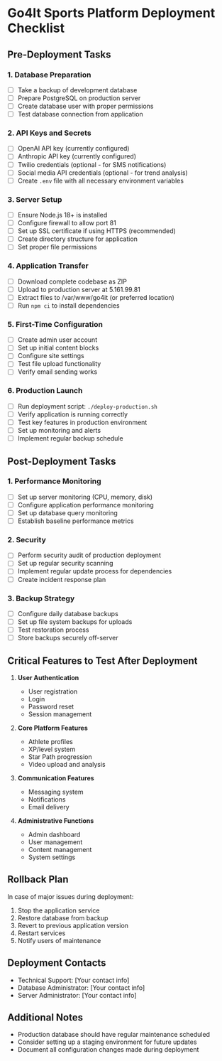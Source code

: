 # Go4It Sports Platform Deployment Checklist

## Pre-Deployment Tasks

### 1. Database Preparation
- [ ] Take a backup of development database 
- [ ] Prepare PostgreSQL on production server
- [ ] Create database user with proper permissions
- [ ] Test database connection from application

### 2. API Keys and Secrets
- [ ] OpenAI API key (currently configured)
- [ ] Anthropic API key (currently configured)
- [ ] Twilio credentials (optional - for SMS notifications)
- [ ] Social media API credentials (optional - for trend analysis)
- [ ] Create `.env` file with all necessary environment variables

### 3. Server Setup
- [ ] Ensure Node.js 18+ is installed
- [ ] Configure firewall to allow port 81
- [ ] Set up SSL certificate if using HTTPS (recommended)
- [ ] Create directory structure for application
- [ ] Set proper file permissions

### 4. Application Transfer
- [ ] Download complete codebase as ZIP
- [ ] Upload to production server at 5.161.99.81
- [ ] Extract files to /var/www/go4it (or preferred location)
- [ ] Run `npm ci` to install dependencies

### 5. First-Time Configuration
- [ ] Create admin user account
- [ ] Set up initial content blocks
- [ ] Configure site settings
- [ ] Test file upload functionality
- [ ] Verify email sending works

### 6. Production Launch
- [ ] Run deployment script: `./deploy-production.sh`
- [ ] Verify application is running correctly
- [ ] Test key features in production environment
- [ ] Set up monitoring and alerts
- [ ] Implement regular backup schedule

## Post-Deployment Tasks

### 1. Performance Monitoring
- [ ] Set up server monitoring (CPU, memory, disk)
- [ ] Configure application performance monitoring
- [ ] Set up database query monitoring
- [ ] Establish baseline performance metrics

### 2. Security
- [ ] Perform security audit of production deployment
- [ ] Set up regular security scanning
- [ ] Implement regular update process for dependencies
- [ ] Create incident response plan

### 3. Backup Strategy
- [ ] Configure daily database backups
- [ ] Set up file system backups for uploads
- [ ] Test restoration process
- [ ] Store backups securely off-server

## Critical Features to Test After Deployment

1. **User Authentication**
   - User registration
   - Login
   - Password reset
   - Session management

2. **Core Platform Features**
   - Athlete profiles
   - XP/level system
   - Star Path progression
   - Video upload and analysis

3. **Communication Features**
   - Messaging system
   - Notifications
   - Email delivery

4. **Administrative Functions**
   - Admin dashboard
   - User management
   - Content management
   - System settings

## Rollback Plan

In case of major issues during deployment:

1. Stop the application service
2. Restore database from backup
3. Revert to previous application version
4. Restart services
5. Notify users of maintenance

## Deployment Contacts

- Technical Support: [Your contact info]
- Database Administrator: [Your contact info]
- Server Administrator: [Your contact info]

## Additional Notes

- Production database should have regular maintenance scheduled
- Consider setting up a staging environment for future updates
- Document all configuration changes made during deployment